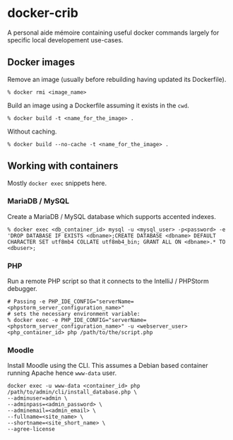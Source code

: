 # docker-crib
A personal aide mémoire containing useful docker commands largely for specific local developement use-cases. 

## Docker images
Remove an image (usually before rebuilding having updated its Dockerfile).
```
% docker rmi <image_name>
```
Build an image using a Dockerfile assuming it exists in the `cwd`.
```
% docker build -t <name_for_the_image> .
```
Without caching.
```
% docker build --no-cache -t <name_for_the_image> .
```

## Working with containers
Mostly `docker exec` snippets here.
### MariaDB / MySQL
Create a MariaDB / MySQL database which supports accented indexes.
```
% docker exec <db_container_id> mysql -u <mysql_user> -p<password> -e 'DROP DATABASE IF EXISTS <dbname>;CREATE DATABASE <dbname> DEFAULT CHARACTER SET utf8mb4 COLLATE utf8mb4_bin; GRANT ALL ON <dbname>.* TO <dbuser>;
```
### PHP
Run a remote PHP script so that it connects to the IntelliJ / PHPStorm debugger.

```
# Passing -e PHP_IDE_CONFIG="serverName=<phpstorm_server_configuration_name>"
# sets the necessary environment variable:
% docker exec -e PHP_IDE_CONFIG="serverName=<phpstorm_server_configuration_name>" -u <webserver_user> <php_container_id> php /path/to/the/script.php
```
### Moodle
Install Moodle using the CLI. This assumes a Debian based container running Apache hence `www-data` user.
```
docker exec -u www-data <container_id> php /path/to/admin/cli/install_database.php \
--adminuser=admin \
--adminpass=<admin_password> \
--adminemail=<admin_email> \
--fullname=<site_name> \
--shortname=<site_short_name> \
--agree-license
```
